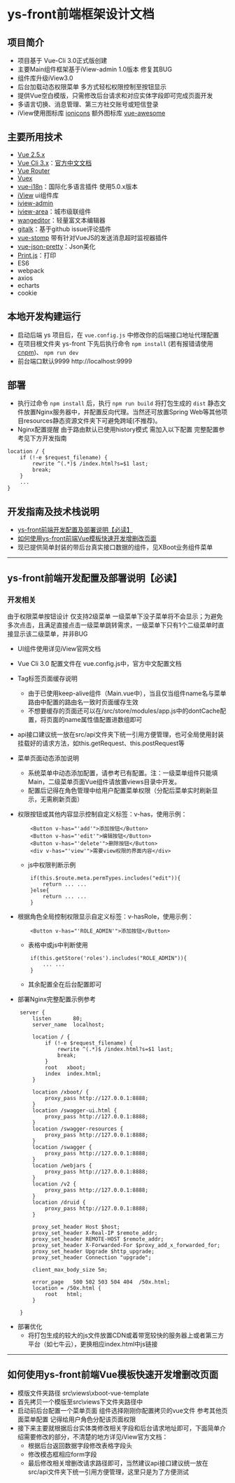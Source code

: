 # ys-front前端框架设计文档

## 项目简介
- 项目基于 Vue-Cli 3.0正式版创建
- 主要Main组件框架基于iView-admin 1.0版本 修复其BUG
- 组件库升级iView3.0
- 后台加载动态权限菜单 多方式轻松权限控制至按钮显示
- 提供Vue空白模版，只需修改后台请求和对应实体字段即可完成页面开发
- 多语言切换、消息管理、第三方社交账号或短信登录
- iView使用图标库 [ionicons](http://ionicons.com/) 额外图标库 [vue-awesome](https://github.com/Justineo/vue-awesome)

## 主要所用技术
- [Vue 2.5.x](https://cn.vuejs.org/)
- [Vue Cli 3.x](https://github.com/vuejs/vue-cli)：[官方中文文档](https://github.com/vuejs/vue-cli/tree/dev/docs/zh/config)
- [Vue Router](https://router.vuejs.org/zh/)
- [Vuex](https://vuex.vuejs.org/zh-cn/)
- [vue-i18n](https://github.com/kazupon/vue-i18n)：国际化多语言插件 使用5.0.x版本
- [iView](https://www.iviewui.com/)   ui组件库
- [iview-admin](https://github.com/iview/iview-admin)
- [iview-area](https://github.com/iview/iview-area)：城市级联组件
- [wangeditor](https://github.com/wangfupeng1988/wangEditor)：轻量富文本编辑器
- [gitalk](https://github.com/gitalk/gitalk)：基于github issue评论插件
- [vue-stomp](https://github.com/FlySkyBear/vue-stomp)  带有针对VueJS的发送消息超时监视器插件
- [vue-json-pretty](https://github.com/leezng/vue-json-pretty)：Json美化
- [Print.js](http://printjs.crabbly.com/)：打印
- ES6
- webpack
- axios
- echarts
- cookie

## 本地开发构建运行

- 启动后端 ys 项目后，在 `vue.config.js` 中修改你的后端接口地址代理配置
- 在项目根文件夹 ys-front 下先后执行命令 `npm install` (若有报错请使用[cnpm](https://npm.taobao.org/))、 `npm run dev`
- 前台端口默认9999 http://localhost:9999

## 部署
- 执行过命令 `npm install` 后，执行 `npm run build` 将打包生成的 `dist` 静态文件放置Nginx服务器中，并配置反向代理。当然还可放置Spring Web等其他项目resources静态资源文件夹下可避免跨域(不推荐)。
- Nginx配置提醒 由于路由默认已使用history模式 需加入以下配置 完整配置参考见下方开发指南
```
location / {
	if (!-e $request_filename) {
        rewrite ^(.*)$ /index.html?s=$1 last;
        break;
    }
    ...
}
```

## 开发指南及技术栈说明
- [ys-front前端开发配置及部署说明【必读】](#ys-front前端开发配置及部署说明【必读】)
- [如何使用ys-front前端Vue模板快速开发增删改页面](#如何使用ys-front前端Vue模板快速开发增删改页面)
- 现已提供简单封装的带后台真实接口数据的组件，见XBoot业务组件菜单
---

## ys-front前端开发配置及部署说明【必读】
### 开发相关
由于权限菜单按钮设计 仅支持2级菜单 一级菜单下没子菜单将不会显示；为避免多次点击，且满足直接点击一级菜单跳转需求，一级菜单下只有1个二级菜单时直接显示该二级菜单，并非BUG
- UI组件使用详见iView官网文档
- Vue Cli 3.0 配置文件在 vue.config.js中，官方中文配置文档
- Tag标签页面缓存说明
    - 由于已使用keep-alive组件（Main.vue中），当且仅当组件name名与菜单路由中配置的路由名一致时页面缓存生效
    - 不想要缓存的页面还可以在/src/store/modules/app.js中的dontCache配置，将页面的name属性值配置进数组即可
- api接口建议统一放在src/api文件夹下统一引用方便管理，也可全局使用封装挂载好的请求方法，如this.getRequest、this.postRequest等
- 菜单页面动态添加说明
    - 系统菜单中动态添加配置，请参考已有配置。注：一级菜单组件只能填Main，二级菜单页面Vue组件请放置views目录中开发。
    - 配置后记得在角色管理中给用户配置菜单权限（分配后菜单实时刷新显示，无需刷新页面）
    
- 权限按钮或其他内容显示控制自定义标签：v-has，使用示例：
    ```
        <Button v-has="'add'">添加按钮</Button>
        <Button v-has="'edit'">编辑按钮</Button>
        <Button v-has="'delete'">删除按钮</Button>
        <div v-has="'view'">需要view权限的界面内容</div>
    ```

    - js中权限判断示例
    ```
        if(this.$route.meta.permTypes.includes("edit")){
            return ... ...
        }else{
            return ... ...
        }
    ```

- 根据角色全局控制权限显示自定义标签：v-hasRole，使用示例：
    ```
        <Button v-has="'ROLE_ADMIN'">添加按钮</Button>
    ```

    - 表格中或js中判断使用
    ```
        if(this.getStore('roles').includes("ROLE_ADMIN")){
            ... ...
        }
    ```

    - 其余配置全在后台配置即可

- 部署Nginx完整配置示例参考
```
    server {
        listen       80;
        server_name  localhost;

        location / {
            if (!-e $request_filename) {
                rewrite ^(.*)$ /index.html?s=$1 last;
                break;
            }
            root   xboot;
            index  index.html;
        }

        location /xboot/ {
            proxy_pass http://127.0.0.1:8888;
        }
        location /swagger-ui.html {
            proxy_pass http://127.0.0.1:8888;
        }
        location /swagger-resources {
            proxy_pass http://127.0.0.1:8888;
        }
        location /swagger {
            proxy_pass http://127.0.0.1:8888;
        }
        location /webjars {
            proxy_pass http://127.0.0.1:8888;
        }
        location /v2 {
            proxy_pass http://127.0.0.1:8888;
        }
        location /druid {
            proxy_pass http://127.0.0.1:8888;
        }

        proxy_set_header Host $host;
        proxy_set_header X-Real-IP $remote_addr;
        proxy_set_header REMOTE-HOST $remote_addr;
        proxy_set_header X-Forwarded-For $proxy_add_x_forwarded_for;
        proxy_set_header Upgrade $http_upgrade;
        proxy_set_header Connection "upgrade";

        client_max_body_size 5m;

        error_page   500 502 503 504 404  /50x.html;
        location = /50x.html {
            root   html;
        }

    }
```
- 部署优化
    - 将打包生成的较大的js文件放置CDN或着带宽较快的服务器上或者第三方平台（如七牛云），更换相应index.html中js链接
---

## 如何使用ys-front前端Vue模板快速开发增删改页面
- 模版文件夹路径 src\views\xboot-vue-template
- 首先拷贝一个模版至src\views下文件夹路径中
- 启动前后台配置一个菜单页面 组件选择刚刚你配置拷贝的vue文件 参考其他页面菜单配置 记得给用户角色分配该页面权限
- 接下来主要就根据后台实体类修改相关字段和后台请求地址即可，下面简单介绍需要修改的部分，不清楚的地方详见iView官方文档：
    - 根据后台返回数据字段修改表格字段头
    - 修改模态框相应form字段
    - 最后修改相关增删改请求路径即可，当然建议api接口建议统一放在src/api文件夹下统一引用方便管理，这里只是为了方便测试